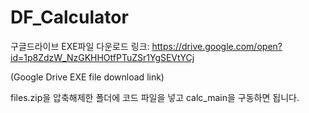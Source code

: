 # DF_Calculator

구글드라이브 EXE파일 다운로드 링크: https://drive.google.com/open?id=1p8ZdzW_NzGKHHOtfPTuZSr1YgSEVtYCj

(Google Drive EXE file download link)

files.zip을 압축해제한 폴더에 코드 파일을 넣고 calc_main을 구동하면 됩니다.
